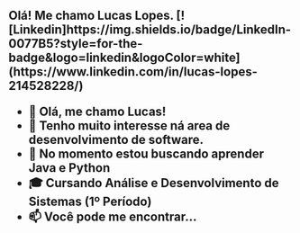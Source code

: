 <h2>Olá! Me chamo Lucas Lopes.
[![Linkedin]https://img.shields.io/badge/LinkedIn-0077B5?style=for-the-badge&logo=linkedin&logoColor=white](https://www.linkedin.com/in/lucas-lopes-214528228/)

- 👋 Olá, me chamo Lucas!
- 👀 Tenho muito interesse ná area de desenvolvimento de software.
- 🌱 No momento estou buscando aprender Java e Python
- 🎓 Cursando Análise e Desenvolvimento de Sistemas (1º Período)
- 📫 Você pode me encontrar...

<!---
LucasPTe/LucasPTe is a ✨ special ✨ repository because its `README.md` (this file) appears on your GitHub profile.
You can click the Preview link to take a look at your changes.
--->
